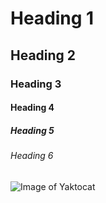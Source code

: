 # Heading 1
## Heading 2
### Heading 3
#### Heading 4
##### Heading 5
###### Heading 6

![Image of Yaktocat](https://octodex.github.com/images/yaktocat.png)

